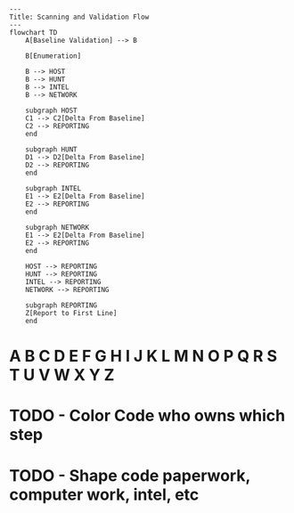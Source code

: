 ```mermaid
---
Title: Scanning and Validation Flow
---
flowchart TD
    A[Baseline Validation] --> B

    B[Enumeration]

    B --> HOST
    B --> HUNT
    B --> INTEL
    B --> NETWORK

    subgraph HOST 
    C1 --> C2[Delta From Baseline]
    C2 --> REPORTING
    end

    subgraph HUNT 
    D1 --> D2[Delta From Baseline]
    D2 --> REPORTING
    end

    subgraph INTEL
    E1 --> E2[Delta From Baseline]
    E2 --> REPORTING
    end

    subgraph NETWORK 
    E1 --> E2[Delta From Baseline]
    E2 --> REPORTING
    end

    HOST --> REPORTING
    HUNT --> REPORTING
    INTEL --> REPORTING
    NETWORK --> REPORTING

    subgraph REPORTING
    Z[Report to First Line]
    end
```
# A B C D E F G H I J K L M N O P Q R S T U V W X Y Z
# TODO - Color Code who owns which step
# TODO - Shape code paperwork, computer work, intel, etc
